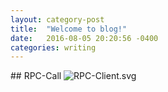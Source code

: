 ```yaml
--- 
layout: category-post
title:  "Welcome to blog!"
date:   2016-08-05 20:20:56 -0400
categories: writing
---
```


\## RPC-Call
![RPC-Client.svg](https://cdn.nlark.com/yuque/0/2019/svg/176280/1563003718286-7af14f45-8b23-4e4d-b06c-6c4549ee91ab.svg#align=left&display=inline&height=590&margin=%5Bobject%20Object%5D&name=RPC-Client.svg&originHeight=590&originWidth=751&size=26939&status=done&style=none&width=751)